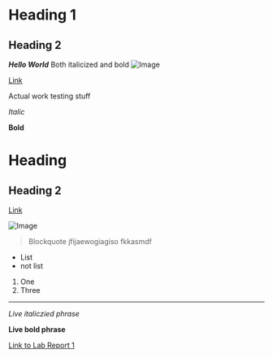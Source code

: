 # Heading 1
## Heading 2
***Hello World*** Both italicized and bold ![Image](https://www.kindpng.com/picc/m/5-57353_head-explosion-emoji-png-mind-blown-emoji-png.png)

[Link](https://smhitle.github.io/cse15l-lab-reports/)

Actual work testing stuff

*Italic*

**Bold**

# Heading

## Heading 2

[Link](http://a.com)

![Image](http://url/a.png)

> Blockquote
> jfijaewogiagiso
> fkkasmdf

* List
* not list

1. One
2. Three

---

*Live italiczied phrase*

**Live bold phrase**

[Link to Lab Report 1](https://smhitle.github.io/cse15l-lab-reports/lab-report-1-week-2)

